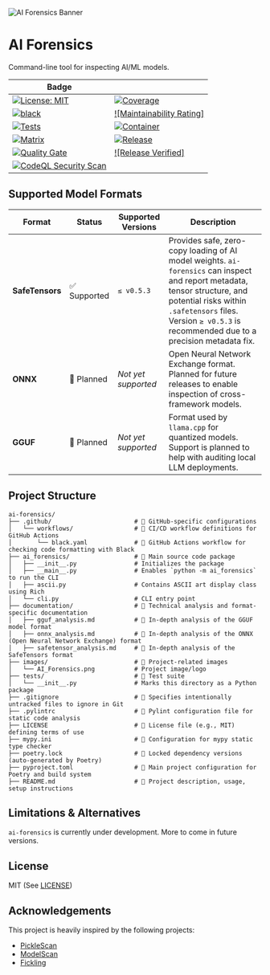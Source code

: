 ![AI Forensics Banner](https://raw.githubusercontent.com/interwebshack/ai-forensics/main/images/AI_Forensics.png)

# AI Forensics  
Command-line tool for inspecting AI/ML models.

| Badge             |                                                                                             |
|--------------------------------------------------------|--------------------------------------------------------|
| [![License: MIT][license_img]][license_link]           | [![Coverage]][coverage]                                |
| [![black]][black]                                      | [![Maintainability Rating]][maintainability]           |
| [![Tests]][tests]                                      | [![Container]][container]                              |
| [![Matrix]][matrix]                                    | [![Release]][release]                                  |
| [![Quality Gate][quality_gate_img]][quality_gate_link] | [![Release Verified]][release_verified]                |
| [![CodeQL Security Scan][codeql_img]][codeql_link]     |                                                        |

[license_img]: https://img.shields.io/badge/License-MIT-yellow.svg
[license_link]: https://opensource.org/license/MIT
[black]: https://github.com/interwebshack/ai-forensics/actions/workflows/black.yml/badge.svg
[tests]: https://github.com/interwebshack/ai-forensics/actions/workflows/test.yml/badge.svg
[matrix]: https://github.com/interwebshack/ai-forensics/actions/workflows/test-matrix.yml/badge.svg
[quality_gate_img]: https://sonarcloud.io/api/project_badges/measure?project=interwebshack_ai-forensics&metric=alert_status
[quality_gate_link]: https://sonarcloud.io/summary/new_code?id=interwebshack_ai-forensics
[codeql_img]: https://github.com/interwebshack/ai-forensics/actions/workflows/codeql.yml/badge.svg
[codeql_link]: https://github.com/interwebshack/ai-forensics/actions/workflows/codeql.yml
[coverage]: https://sonarcloud.io/summary/new_code?id=interwebshack_ai-forensics
[maintainability]: https://sonarcloud.io/summary/new_code?id=interwebshack_ai-forensics
[container]: https://github.com/interwebshack/ai-forensics/actions/workflows/build-container.yml/badge.svg
[release]: https://github.com/interwebshack/ai-forensics/actions/workflows/release.yml/badge.svg
[release_verified]: https://github.com/yourgithubuser/ai-forensics/actions/workflows/verify-release.yml

## Supported Model Formats

| Format          | Status       | Supported Versions  | Description |
|-----------------|--------------|---------------------|-------------|
| **SafeTensors** | ✅ Supported | `≤ v0.5.3`          | Provides safe, zero-copy loading of AI model weights. `ai-forensics` can inspect and report metadata, tensor structure, and potential risks within `.safetensors` files. Version `≥ v0.5.3` is recommended due to a precision metadata fix. |
| **ONNX**        | 🚧 Planned   | _Not yet supported_ | Open Neural Network Exchange format. Planned for future releases to enable inspection of cross-framework models. |
| **GGUF**        | 🚧 Planned   | _Not yet supported_ | Format used by `llama.cpp` for quantized models. Support is planned to help with auditing local LLM deployments. |

  
## Project Structure

```shell
ai-forensics/
├── .github/                       # 📁 GitHub-specific configurations
│   └── workflows/                 # 📁 CI/CD workflow definitions for GitHub Actions
│       └── black.yaml             # 📄 GitHub Actions workflow for checking code formatting with Black
├── ai_forensics/                  # 📁 Main source code package
│   ├── __init__.py                # Initializes the package
│   ├── __main__.py                # Enables `python -m ai_forensics` to run the CLI
│   ├── ascii.py                   # Contains ASCII art display class using Rich
│   └── cli.py                     # CLI entry point
├── documentation/                 # 📁 Technical analysis and format-specific documentation
│   ├── gguf_analysis.md           # 📄 In-depth analysis of the GGUF model format
│   ├── onnx_analysis.md           # 📄 In-depth analysis of the ONNX (Open Neural Network Exchange) format
│   ├── safetensor_analysis.md     # 📄 In-depth analysis of the SafeTensors format
├── images/                        # 📁 Project-related images
│   └── AI_Forensics.png           # Project image/logo
├── tests/                         # 📁 Test suite
│   └── __init__.py                # Marks this directory as a Python package
├── .gitignore                     # 📄 Specifies intentionally untracked files to ignore in Git
├── .pylintrc                      # 📄 Pylint configuration file for static code analysis
├── LICENSE                        # 📄 License file (e.g., MIT) defining terms of use
├── mypy.ini                       # 📄 Configuration for mypy static type checker
├── poetry.lock                    # 📄 Locked dependency versions (auto-generated by Poetry)
├── pyproject.toml                 # 📄 Main project configuration for Poetry and build system
├── README.md                      # 📄 Project description, usage, setup instructions

```
## Limitations & Alternatives

`ai-forensics` is currently under development.  More to come in future versions.  


## License

MIT (See [LICENSE](./LICENSE))

## Acknowledgements

This project is heavily inspired by the following projects: 
* [PickleScan](https://github.com/mmaitre314/picklescan)  
* [ModelScan](https://github.com/protectai/modelscan)  
* [Fickling](https://github.com/trailofbits/fickling)  
